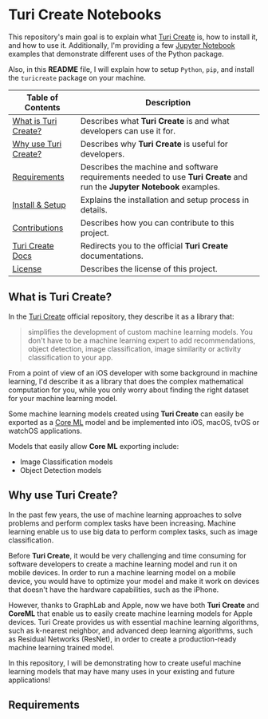 # Turi Create Notebooks
This repository's main goal is to explain what [Turi Create](https://github.com/apple/turicreate) is, how to install it, and how to use it. Additionally, I'm providing a few [Jupyter Notebook](http://jupyter.org) examples that demonstrate different uses of the Python package.

Also, in this **README** file, I will explain how to setup `Python`, `pip`, and install the `turicreate` package on your machine.


| Table of Contents  |  Description       |
| ------------------ | ------------------ |
| [What is Turi Create?](#) |  Describes what **Turi Create** is and what developers can use it for.|
| [Why use Turi Create?](#) | Describes why **Turi Create** is useful for developers. |
| [Requirements](#) | Describes the machine and software requirements needed to use **Turi Create** and run the **Jupyter Notebook** examples.|
| [Install & Setup](#) | Explains the installation and setup process in details. |
| [Contributions](#) | Describes how you can contribute to this project. |
| [Turi Create Docs](#) | Redirects you to the official **Turi Create** documentations. |
| [License](#) | Describes the license of this project. |

## What is Turi Create?
In the [Turi Create](https://github.com/apple/turicreate) official repository, they describe it as a library that:
>simplifies the development of custom machine learning models. You don't have to be a machine learning expert to add recommendations, object detection, image classification, image similarity or activity classification to your app.

From a point of view of an iOS developer with some background in machine learning, I'd describe it as a library that does the complex mathematical computation for you, while you only worry about finding the right dataset for your machine learning model.

Some machine learning models created using **Turi Create** can easily be exported as a [Core ML](https://developer.apple.com/documentation/coreml) model and be implemented into iOS, macOS, tvOS or watchOS applications.

Models that easily allow **Core ML** exporting include:
- Image Classification models
- Object Detection models

## Why use Turi Create?
In the past few years, the use of machine learning approaches to solve problems and perform complex tasks have been increasing. Machine learning enable us to use big data to perform complex tasks, such as image classification.

Before **Turi Create**, it would be very challenging and time consuming for software developers to create a machine learning model and run it on mobile devices. In order to run a machine learning model on a mobile device, you would have to optimize your model and make it work on devices that doesn't have the hardware capabilities, such as the iPhone.

However, thanks to GraphLab and Apple, now we have both **Turi Create** and **CoreML** that enable us to easily create machine learning models for Apple devices. Turi Create provides us with essential machine learning algorithms, such as k-nearest neighbor, and advanced deep learning algorithms, such as Residual Networks (ResNet), in order to create a production-ready machine learning trained model.

In this repository, I will be demonstrating how to create useful machine learning models that may have many uses in your existing and future applications!

## Requirements
